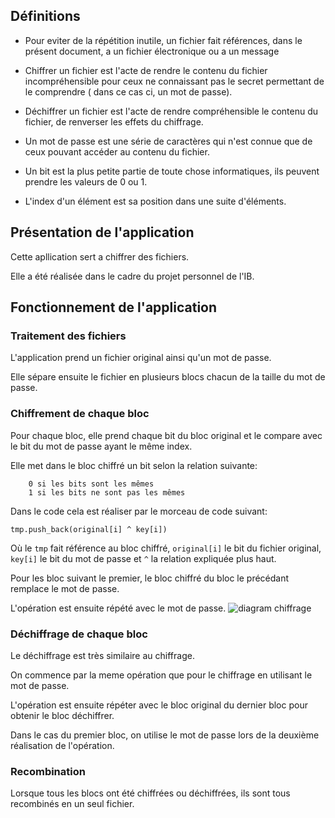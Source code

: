 ## Définitions
- Pour eviter de la répétition inutile, un fichier fait références, dans le présent document, a un fichier électronique ou a un message

- Chiffrer un fichier est l'acte de rendre le contenu du fichier incompréhensible pour ceux ne connaissant pas le secret permettant de le comprendre  ( dans ce cas ci, un mot de passe).
- Déchiffrer un fichier est l'acte de rendre compréhensible le contenu du fichier, de renverser les effets du chiffrage.
- Un mot de passe est une série de caractères qui n'est connue que de ceux pouvant accéder au contenu du fichier.
- Un bit est la plus petite partie de toute chose informatiques, ils peuvent prendre les valeurs de 0  ou 1.
- L'index d'un élément est sa position dans une suite d'éléments.
## Présentation de l'application
Cette apllication sert a chiffrer des fichiers.

Elle a été réalisée dans le cadre du projet personnel de l'IB.

## Fonctionnement de l'application
### Traitement des fichiers
L'application prend un fichier original ainsi qu'un mot de passe.

Elle sépare ensuite le fichier en plusieurs blocs chacun de la taille du mot de passe.

### Chiffrement de chaque bloc
Pour chaque bloc, elle prend chaque bit du bloc original et le compare avec le bit du mot de passe ayant le même index.

Elle met dans le bloc chiffré un bit selon la relation suivante:
    
        0 si les bits sont les mêmes 
        1 si les bits ne sont pas les mêmes 

Dans le code cela est réaliser par le morceau de code suivant:
```
tmp.push_back(original[i] ^ key[i])
``` 
Où le `tmp` fait référence au bloc chiffré, `original[i]` le bit du fichier original, `key[i]` le bit du mot de passe et `^` la relation expliquée plus haut.

Pour les bloc suivant le premier, le bloc chiffré du bloc le précédant remplace le mot de passe.

L'opération est ensuite répété avec le mot de passe.
![diagram chiffrage](raw.githubusercontent.com/rxt01/pp/main/Capture%20d'écran%202024-03-28%20103225.png)
### Déchiffrage de chaque bloc
Le déchiffrage est très similaire au chiffrage.

On commence par la meme opération que pour le chiffrage en utilisant le mot de passe.

L'opération est ensuite répéter avec le bloc original du dernier bloc pour obtenir le bloc déchiffrer.

Dans le cas du premier bloc, on utilise le mot de passe lors de la deuxième réalisation  de l'opération.
### Recombination
Lorsque tous les blocs ont été chiffrées ou déchiffrées, ils sont tous recombinés en un seul fichier.
